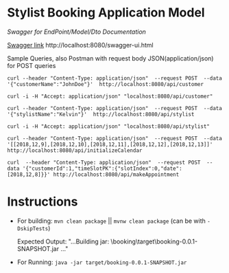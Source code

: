 # Stylist Booking Application Model

*Swagger for EndPoint/Model/Dto Documentation*

[Swagger link](http://localhost:8080/swagger-ui.html)
http://localhost:8080/swagger-ui.html

Sample Queries, also Postman with request body JSON(application/json) for POST queries

```curl --header "Content-Type: application/json"  --request POST  --data '{"customerName":"JohnDoe"}'  http://localhost:8080/api/customer```

```curl -i -H "Accept: application/json" "localhost:8080/api/customer"```

```curl --header "Content-Type: application/json"  --request POST  --data '{"stylistName":"Kelvin"}'  http://localhost:8080/api/stylist```

```curl -i -H "Accept: application/json" "localhost:8080/api/stylist"```


```curl --header "Content-Type: application/json"  --request POST  --data '[[2018,12,9],[2018,12,10],[2018,12,11],[2018,12,12],[2018,12,13]]'  http://localhost:8080/api/initializeCalendar```

```curl  --header "Content-Type: application/json"  --request POST  --data '{"customerId":1,"timeSlotPK":{"slotIndex":0,"date":[2018,12,8]}}' http://localhost:8080/api/makeAppointment```

# Instructions
- For building:
```mvn clean package``` || ```mvnw clean package``` (can be with ```-DskipTests```)

    Expected Output: "...Building jar: \booking\target\booking-0.0.1-SNAPSHOT.jar ..."
- For Running: 
```java -jar target/booking-0.0.1-SNAPSHOT.jar```

